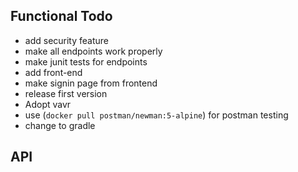 ## Functional Todo
- add security feature
- make all endpoints work properly
- make junit tests for endpoints
- add front-end 
- make signin page from frontend
- release first version
- Adopt vavr 
- use (`docker pull postman/newman:5-alpine`) for postman testing
- change to gradle

## API 

